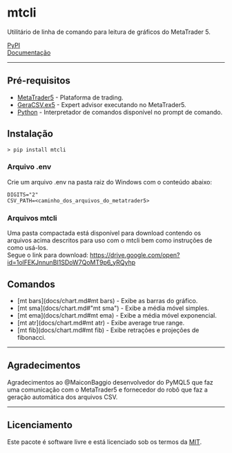 # mtcli  
  
Utilitário de linha de comando para leitura de gráficos do MetaTrader 5.  
  
[PyPI](https://pypi.python.org/pypi/mtcli)  
[Documentação](https://vfranca.github.io/mtcli)  
  
------------

## Pré-requisitos  

* [MetaTrader5](https://www.metatrader5.com/pt) - Plataforma de trading.  
* [GeraCSV.ex5](https://drive.google.com/file/d/1ijglZp05ZI29VzrMKTbKrQFO6CYPznyp/view?usp=sharing) - Expert advisor executando no MetaTrader5.  
* [Python](https://www.python.org/) - Interpretador de comandos disponível no prompt de comando.  


## Instalação

```
> pip install mtcli
```

### Arquivo .env  
  
Crie um arquivo .env na pasta raiz do Windows com o conteúdo abaixo:  
  
```
DIGITS="2"  
CSV_PATH=<caminho_dos_arquivos_do_metatrader5>  
```
  
  
### Arquivos mtcli  

Uma pasta compactada está disponível para download contendo os arquivos acima descritos para uso com o mtcli bem como instruções de como usá-los.  
Segue o link para download: https://drive.google.com/open?id=1olFEKJnnunBI1SDoW7QoMT9p6_yRQyhp  
  
  
## Comandos  
  
* [mt bars](docs/chart.md#mt bars) - Exibe as barras do gráfico.  
* [mt sma](docs/chart.md#"mt sma") - Exibe a média móvel simples.  
* [mt ema](docs/chart.md#mt ema) - Exibe a média móvel exponencial.  
* [mt atr](docs/chart.md#mt atr) - Exibe average true range.  
* [mt fib](docs/chart.md#mt fib) - Exibe retrações e projeções de fibonacci.  

------------
  
  ## Agradecimentos  
  
Agradecimentos ao @MaiconBaggio desenvolvedor do PyMQL5 que faz uma comunicação com o MetaTrader5 e fornecedor do robô que faz a geração automática dos arquivos CSV.  

------------
  
## Licenciamento  

Este pacote é software livre e está licenciado sob os termos da [MIT](../LICENSE).  
